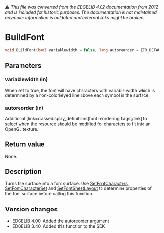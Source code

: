 :warning: _This file was converted from the EDGELIB 4.02 documentation from 2012 and is included for historic purposes. The documentation is not maintained anymore: information is outdated and external links might be broken._

# BuildFont


```c++
void BuildFont(bool variablewidth = false, long autoreorder = EFR_DEFAULT)
```

## Parameters
### variablewidth (in)
When set to true, the font will have characters with variable width which is determined by a non-colorkeyed line above each symbol in the surface.

### autoreorder (in)
Additional [link=classedisplay_definitions]font reordering flags[/link] to select when the resource should be modified for characters to fit into an OpenGL texture.

## Return value
None.

## Description
Turns the surface into a font surface. Use [SetFontCharacters](e2dsurfacergba_setfontcharacters.md), [SetFontCharacterSet](e2dsurfacergba_setfontcharacterset.md) and [SetFontSheetLayout](e2dsurfacergba_setfontsheetlayout.md) to determine properties of the font surface before calling this function.

## Version changes
- EDGELIB 4.00: Added the autoreorder argument 
- EDGELIB 3.40: Added this function to the SDK


